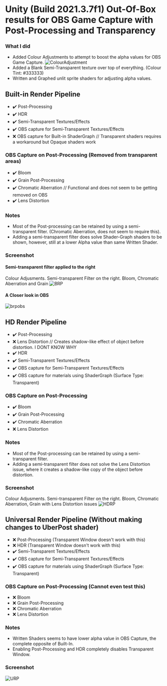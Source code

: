 # Unity (Build 2021.3.7f1) Out-Of-Box results for OBS Game Capture with Post-Processing and Transparency
### What I did
- Added Colour Adjustments to attempt to boost the alpha values for OBS Game Capture. ![ColourAdjustment](https://user-images.githubusercontent.com/14833895/183529372-ceef1fd6-af32-4db1-9290-46e8f93256d4.png)
- Added a Blank Semi-Transparent texture over top of everything. (Colour Tint: #333333)
- Written and Graphed unlit sprite shaders for adjusting alpha values.

## Built-in Render Pipeline
- :heavy_check_mark: Post-Processing
- :heavy_check_mark: HDR
- :heavy_check_mark: Semi-Transparent Textures/Effects
- :heavy_check_mark: OBS capture for Semi-Transparent Textures/Effects
- :x: OBS capture for Built-in ShaderGraph // Transparent shaders requires a workaround but Opaque shaders work
### OBS Capture on Post-Processing (Removed from transparent areas)
- :heavy_check_mark: Bloom 
- :heavy_check_mark: Grain Post-Processing
- :heavy_check_mark: Chromatic Aberration // Functional and does not seem to be getting removed on OBS
- :heavy_check_mark: Lens Distortion
### Notes
- Most of the Post-processing can be retained by using a semi-transparent filter. (Chromatic Aberration, does not seem to require this).
- Adding a semi-transparent filter does solve Shader-Graph shaders to be shown, however, still at a lower Alpha value than same Written Shader.
### Screenshot
#### Semi-transparent filter applied to the right
Colour Adjusments. Semi-transparent Filter on the right. Bloom, Chromatic Aberration and Grain
![BRP](https://user-images.githubusercontent.com/14833895/183537158-e6fa76bb-9184-41ab-96bd-51ee7da52739.png)
#### A Closer look in OBS
![brpobs](https://user-images.githubusercontent.com/14833895/183537231-5db1d0ff-6d83-42ce-86c9-d25bb9bc7bf3.png)



## HD Render Pipeline
- :heavy_check_mark: Post-Processing
- :x: Lens Distortion // Creates shadow-like effect of object before distortion. I DONT KNOW WHY
- :heavy_check_mark: HDR
- :heavy_check_mark: Semi-Transparent Textures/Effects
- :heavy_check_mark: OBS capture for Semi-Transparent Textures/Effects
- :heavy_check_mark: OBS capture for materials using ShaderGraph (Surface Type: Transparent)
### OBS Capture on Post-Processing
- :heavy_check_mark: Bloom
- :heavy_check_mark: Grain Post-Processing
- :heavy_check_mark: Chromatic Aberration
- :x: Lens Distortion
### Notes
- Most of the Post-processing can be retained by using a semi-transparent filter.
- Adding a semi-transparent filter does not solve the Lens Distortion issue, where it creates a shadow-like copy of the object before distortion.
### Screenshot
Colour Adjusments. Semi-transparent Filter on the right. Bloom, Chromatic Aberration, Grain with Lens Distortion issues
![HDRP](https://user-images.githubusercontent.com/14833895/183537064-204ad450-c3e2-4e8f-b648-71edaec52d7c.png)


## Universal Render Pipeline (Without making changes to UberPost shader)
- :x: Post-Processing (Transparent Window doesn't work with this)
- :x: HDR (Transparent Window doesn't work with this)
- :heavy_check_mark: Semi-Transparent Textures/Effects
- :heavy_check_mark: OBS capture for Semi-Transparent Textures/Effects
- :heavy_check_mark: OBS capture for materials using ShaderGraph (Surface Type: Transparent)
### OBS Capture on Post-Processing (Cannot even test this)
- :x: Bloom 
- :x: Grain Post-Processing
- :x: Chromatic Aberration
- :x: Lens Distortion
### Notes
- Written Shaders seems to have lower alpha value in OBS Capture, the complete opposite of Built-In.
- Enabling Post-Processing and HDR completely disables Transparent Window.
### Screenshot
![URP](https://user-images.githubusercontent.com/14833895/183536958-8949959e-7252-47a8-82f2-a46e6d67d51f.png)
